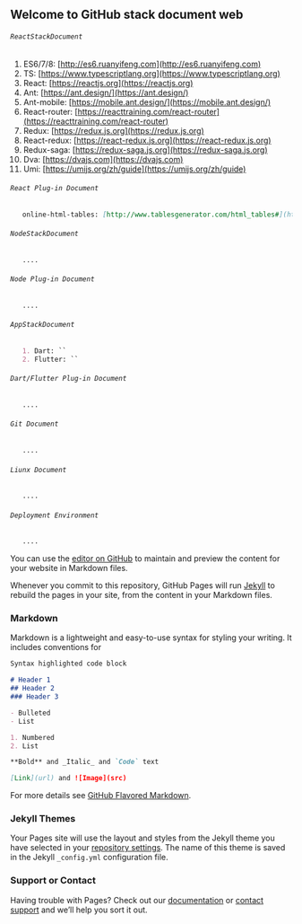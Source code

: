 ## Welcome to GitHub stack document web

###### `ReactStackDocument` 
  1. ES6/7/8: [http://es6.ruanyifeng.com](http://es6.ruanyifeng.com)
  2. TS: [https://www.typescriptlang.org](https://www.typescriptlang.org)
  3. React: [https://reactjs.org](https://reactjs.org)
  4. Ant: [https://ant.design/](https://ant.design/)
  5. Ant-mobile: [https://mobile.ant.design/](https://mobile.ant.design/)  
  6. React-router: [https://reacttraining.com/react-router](https://reacttraining.com/react-router)
  7. Redux: [https://redux.js.org](https://redux.js.org)
  8. React-redux: [https://react-redux.js.org](https://react-redux.js.org)
  9. Redux-saga: [https://redux-saga.js.org](https://redux-saga.js.org)
  10. Dva: [https://dvajs.com](https://dvajs.com)
  11. Umi: [https://umijs.org/zh/guide](https://umijs.org/zh/guide)
###### `React Plug-in Document`
```markdown
   online-html-tables: [http://www.tablesgenerator.com/html_tables#](http://www.tablesgenerator.com/html_tables#) `Customizing table styles for different needs online`
```
###### `NodeStackDocument`
```markdown
   ....
```
###### `Node Plug-in Document`
```markdown
   ....
```
###### `AppStackDocument`
```markdown
   1. Dart: ``
   2. Flutter: ``
```
###### `Dart/Flutter Plug-in Document`
```markdown
   ....
```

###### `Git Document`
```markdown
   ....
```
###### `Liunx Document`
```markdown
   ....
```

###### `Deployment Environment`
```markdown
   ....
```

You can use the [editor on GitHub](https://github.com/cingzion/Blog/edit/master/README.md) to maintain and preview the content for your website in Markdown files.

Whenever you commit to this repository, GitHub Pages will run [Jekyll](https://jekyllrb.com/) to rebuild the pages in your site, from the content in your Markdown files.

### Markdown

Markdown is a lightweight and easy-to-use syntax for styling your writing. It includes conventions for

```markdown
Syntax highlighted code block

# Header 1
## Header 2
### Header 3

- Bulleted
- List

1. Numbered
2. List

**Bold** and _Italic_ and `Code` text

[Link](url) and ![Image](src)
```

For more details see [GitHub Flavored Markdown](https://guides.github.com/features/mastering-markdown/).

### Jekyll Themes

Your Pages site will use the layout and styles from the Jekyll theme you have selected in your [repository settings](https://github.com/cingzion/Blog/settings). The name of this theme is saved in the Jekyll `_config.yml` configuration file.

### Support or Contact

Having trouble with Pages? Check out our [documentation](https://help.github.com/categories/github-pages-basics/) or [contact support](https://github.com/contact) and we’ll help you sort it out.
